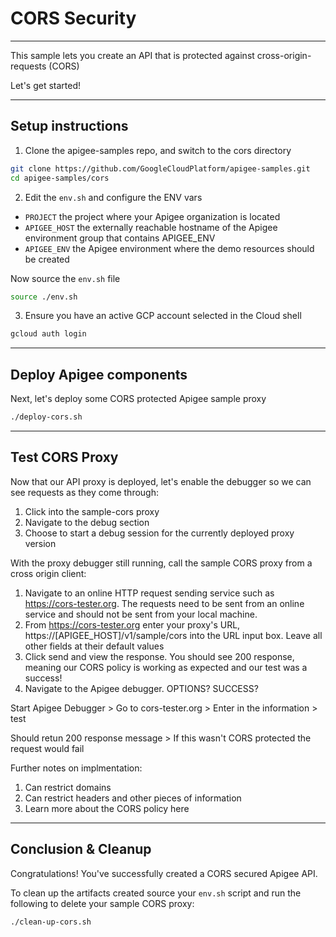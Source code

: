 # CORS Security

---
This sample lets you create an API that is protected against cross-origin-requests (CORS)

Let's get started!

---

## Setup instructions

1. Clone the apigee-samples repo, and switch to the cors directory

```bash
git clone https://github.com/GoogleCloudPlatform/apigee-samples.git
cd apigee-samples/cors
```

2. Edit the `env.sh` and configure the ENV vars

* `PROJECT` the project where your Apigee organization is located
* `APIGEE_HOST` the externally reachable hostname of the Apigee environment group that contains APIGEE_ENV
* `APIGEE_ENV` the Apigee environment where the demo resources should be created

Now source the `env.sh` file

```bash
source ./env.sh
```

3. Ensure you have an active GCP account selected in the Cloud shell

```sh
gcloud auth login
```
---

## Deploy Apigee components

Next, let's deploy some CORS protected Apigee sample proxy

```bash
./deploy-cors.sh
```

---

## Test CORS Proxy

Now that our API proxy is deployed, let's enable the debugger so we can see requests as they come through:
1. Click into the sample-cors proxy
2. Navigate to the debug section
3. Choose to start a debug session for the currently deployed proxy version

With the proxy debugger still running, call the sample CORS proxy from a cross origin client:
1. Navigate to an online HTTP request sending service such as https://cors-tester.org. The requests need to be sent from an online service and should not be sent from your local machine.
2. From https://cors-tester.org enter your proxy's URL, https://\[APIGEE_HOST\]/v1/sample/cors into the URL input box. Leave all other fields at their default values
3. Click send and view the response. You should see 200 response, meaning our CORS policy is working as expected and our test was a success!
4. Navigate to the Apigee debugger. OPTIONS? SUCCESS?

Start Apigee Debugger > Go to cors-tester.org > Enter in the information > test

Should retun 200 response message > If this wasn't CORS protected the request would fail

Further notes on implmentation:
1. Can restrict domains
2. Can restrict headers and other pieces of information
3. Learn more about the CORS policy here

---
## Conclusion & Cleanup

<walkthrough-conclusion-trophy></walkthrough-conclusion-trophy>

Congratulations! You've successfully created a CORS secured Apigee API.

<walkthrough-inline-feedback></walkthrough-inline-feedback>

To clean up the artifacts created source your `env.sh` script and run the following to delete your sample CORS proxy:

```bash
./clean-up-cors.sh
```